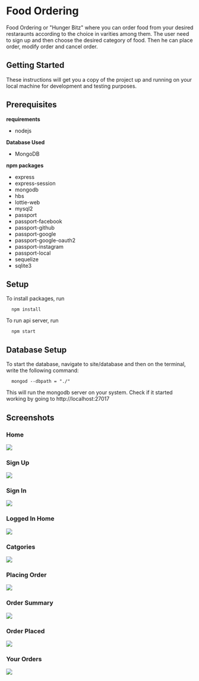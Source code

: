 # Food Ordering 
Food Ordering or "Hunger Bitz" where you can order food from your desired restaraunts according to the choice in varities among them.
The user need to sign up and then choose the desired category of food. Then he can place order, modify order and cancel order.

## Getting Started
These instructions will get you a copy of the project up and running on your local machine for development and testing purposes.

## Prerequisites

**requirements**
* nodejs

**Database Used**
* MongoDB

**npm packages**
* express
* express-session
* mongodb
* hbs
* lottie-web
* mysql2
* passport
* passport-facebook
* passport-github
* passport-google
* passport-google-oauth2
* passport-instagram
* passport-local
* sequelize
* sqlite3

## Setup

To install packages, run
```
  npm install
```

To run api server, run
```
  npm start
```

## Database Setup

To start the database, navigate to site/database and then on the terminal, write the following command:
```
  mongod --dbpath = "./"
```

This will run the mongodb server on your system.
Check if it started working by going to http://localhost:27017

## Screenshots

### Home
<img src = "https://res.cloudinary.com/deucalion/image/upload/v1591106556/Home_j88azi.png">

### Sign Up
<img src = "https://res.cloudinary.com/deucalion/image/upload/v1591106556/Sign_up_jatase.png">

### Sign In
<img src = "https://res.cloudinary.com/deucalion/image/upload/v1591106556/Signin_x5miox.png">

### Logged In Home
<img src = "https://res.cloudinary.com/deucalion/image/upload/v1591106555/Loggedin_t1p3aj.png">

### Catgories
<img src = "https://res.cloudinary.com/deucalion/image/upload/v1591106555/Categories_ykwcg8.png">

### Placing Order
<img src = "https://res.cloudinary.com/deucalion/image/upload/v1591106555/Order_m6y0v8.png">

### Order Summary
<img src = "https://res.cloudinary.com/deucalion/image/upload/v1591106556/Summary_nxyiqt.png">

### Order Placed
<img src = "https://res.cloudinary.com/deucalion/image/upload/v1591106555/Order_Placed_juq5ju.png">

### Your Orders
<img src = "https://res.cloudinary.com/deucalion/image/upload/v1591106556/your_orders_sxviwq.png">
